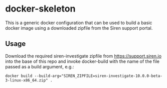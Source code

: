 # docker-skeleton

This is a generic docker configuration that can be used to build a basic docker image using a downloaded zipfile from the Siren support portal.

## Usage

Download the required siren-investigate zipfile from https://support.siren.io into the base of this repo and invoke docker-build with the name of the file passed as a build argument, e.g.:

```
docker build --build-arg="SIREN_ZIPFILE=siren-investigate-10.0.0-beta-3-linux-x86_64.zip" .
```
